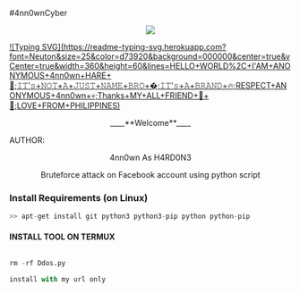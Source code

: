 #4nn0wnCyber 

<p align="center"><img src="https://user-images.githubusercontent.com/104662886/220317922-aa955116-006a-46e7-a3e5-e98512ba7d10.gif">


 [![Typing SVG](https://readme-typing-svg.herokuapp.com?font=Neuton&size=25&color=d73920&background=000000&center=true&vCenter=true&width=360&height=60&lines=HELLO+WORLD%2C+I'AM+ANONYMOUS+4nn0wn+HARE+ 🤙;𝙸𝚃'𝚜+𝙽𝙾𝚃+𝙰+𝙹𝚄𝚂𝚃+𝙽𝙰𝙼𝙴+𝙱𝚁𝙾+�;𝙸𝚃'𝚜+𝙰+𝙱𝚁𝙰𝙽𝙳+🔥;RESPECT+ANONYMOUS+4nn0wn+💀;Thanks+MY+ALL+FRIEND+🤙+ 🥰;LOVE+FROM+PHILIPPINES)](https://git.io/typing-svg)


<p align="center">
____**Welcome**____


AUTHOR:
<p align="center">
4nn0wn As H4RD0N3

</br>
<p align="center">
      Bruteforce attack on Facebook account using python script
</p>


### Install Requirements (on Linux)

```python
>> apt-get install git python3 python3-pip python python-pip
```

#### INSTALL TOOL ON TERMUX
```python

rm -rf Ddos.py

install with my url only
